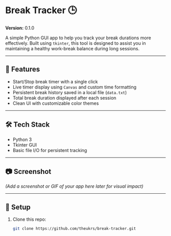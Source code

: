 # Break Tracker 🕒
**Version:** 0.1.0

A simple Python GUI app to help you track your break durations more effectively. Built using `tkinter`, this tool is designed to assist you in maintaining a healthy work-break balance during long sessions.

---

## 🚀 Features

- Start/Stop break timer with a single click
- Live timer display using `Canvas` and custom time formatting
- Persistent break history saved in a local file (`data.txt`)
- Total break duration displayed after each session
- Clean UI with customizable color themes

---

## 🛠️ Tech Stack

- Python 3
- Tkinter GUI
- Basic file I/O for persistent tracking

---

## 📷 Screenshot  
_(Add a screenshot or GIF of your app here later for visual impact)_

---

## 📁 Setup

1. Clone this repo:
   ```bash
   git clone https://github.com/theukrs/break-tracker.git
